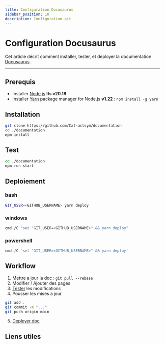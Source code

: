 ```yaml
---
title: Configuration Docusaurus
sidebar_position: 10
description: Configuration git
---
```


# Configuration Docusaurus

Cet article décrit comment installer, tester, et deployer la documentation [Docusaurus](https://docusaurus.io/).

---

## Prerequis

- Installer [Node.js](https://nodejs.org/fr) **lts v20.18**
- Installer [Yarn](https://www.digitalocean.com/community/tutorials/how-to-install-and-use-the-yarn-package-manager-for-node-js) package manager for Node.js **v1.22** : `npm install -g yarn`

## Installation

```bash
git clone https://github.com/Cat-aclsym/documentation
cd ./documentation
npm install
```

## Test

```bash
cd ./documentation
npm run start
```

## Deploiement

### bash
```bash
GIT_USER=<GITHUB_USERNAME> yarn deploy
```

### windows
```sh
cmd /C "set "GIT_USER=<GITHUB_USERNAME>" && yarn deploy"
```

### powershell
```powershell
cmd /C 'set "GIT_USER=<GITHUB_USERNAME>" && yarn deploy'
```


## Workflow

1. Mettre a jour la doc : `git pull --rebase`
2. Modifier / Ajouter des pages
3. [Tester](https://cat-aclsym.github.io/documentation/docs/setup/docusaurus-configuration#test) les modifications
4. Pousser les mises a jour
```bash
git add .
git commit -m "..."
git push origin main
```
5. [Deployer doc](https://cat-aclsym.github.io/documentation/docs/setup/docusaurus-configuration#deploiement)


## Liens utiles